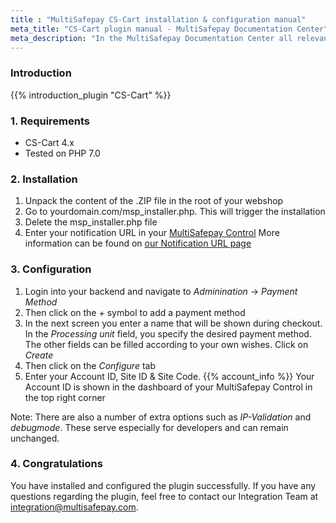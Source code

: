 ```yaml
---
title : "MultiSafepay CS-Cart installation & configuration manual"
meta_title: "CS-Cart plugin manual - MultiSafepay Documentation Center"
meta_description: "In the MultiSafepay Documentation Center all relevant information regarding our Plugins and API. As well as Support pages for Payment Method, Tools and General Questions. You can also find the contact details of our Support Team and Integration Team."
---
```


### Introduction

{{% introduction_plugin "CS-Cart" %}}

### 1. Requirements
- CS-Cart 4.x
- Tested on PHP 7.0

### 2. Installation
 1. Unpack the content of the .ZIP file in the root of your webshop
 2. Go to yourdomain.com/msp_installer.php. This will trigger the installation
 3. Delete the msp_installer.php file
 4. Enter your notification URL in your [MultiSafepay Control](https://merchant.multisafepay.com) More information can be found on [our Notification URL page](/tools/multisafepay-control/set-your-notification-url/)

### 3. Configuration
1. Login into your backend and navigate to _Adminination_ -> _Payment Method_
2. Then click on the _+_ symbol to add a payment method
3. In the next screen you enter a name that will be shown during checkout. In the _Processing unit_ field, you specify the desired payment method. The other fields can be filled according to your own wishes. Click on _Create_
4.  Then click on the _Configure_ tab
5. Enter your Account ID, Site ID & Site Code. {{% account_info %}}
Your Account ID is shown in the dashboard of your MultiSafepay Control in the top right corner

Note:
There are also a number of extra options such as _IP-Validation_ and _debugmode_. These serve especially for developers and can remain unchanged.

### 4. Congratulations
You have installed and configured the plugin successfully. If you have any questions regarding the plugin, feel free to contact our Integration Team at <integration@multisafepay.com>.
